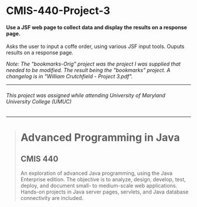 # CMIS-440-Project-3
#### Use a JSF web page to collect data and display the results on a response page.

Asks the user to input a coffe order, using various JSF input tools. Ouputs results on a response page.

_Note: The "bookmarks-Orig" project was the project I was supplied that needed to be modified.  The result being the "bookmarks" project. A changelog is in "William Crutchfield - Project 3.pdf"._

---
###### This project was assigned while attending University of Maryland University College (UMUC)
---

><h1>Advanced Programming in Java</h1>
><h2>CMIS 440</h2>
><p>An exploration of advanced Java programming, using the Java Enterprise edition. The objective is to analyze, design, develop, test, deploy, and document small- to medium-scale web applications. Hands-on projects in Java server pages, servlets, and Java database connectivity are included.</p>
